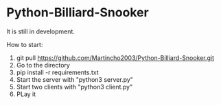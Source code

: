 # Python-Billiard-Snooker

It is still in development.

How to start:
1. git pull https://github.com/Martincho2003/Python-Billiard-Snooker.git
2. Go to the directory
3. pip install -r requirements.txt
4. Start the server with "python3 server.py"
5. Start two clients with "python3 client.py"
6. PLay it 

